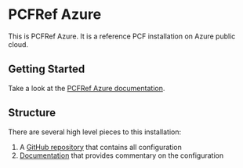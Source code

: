 # PCFRef Azure

This is PCFRef Azure.
It is a reference PCF installation on Azure public cloud.

## Getting Started

Take a look at the [PCFRef Azure documentation](https://noizwaves.github.io/pcfref-azure).

## Structure

There are several high level pieces to this installation:
1. A [GitHub repository](https://www.github.com/noizwaves/pcfref-azure) that contains all configuration
1. [Documentation](https://noizwaves.github.io/pcfref-azure) that provides commentary on the configuration
